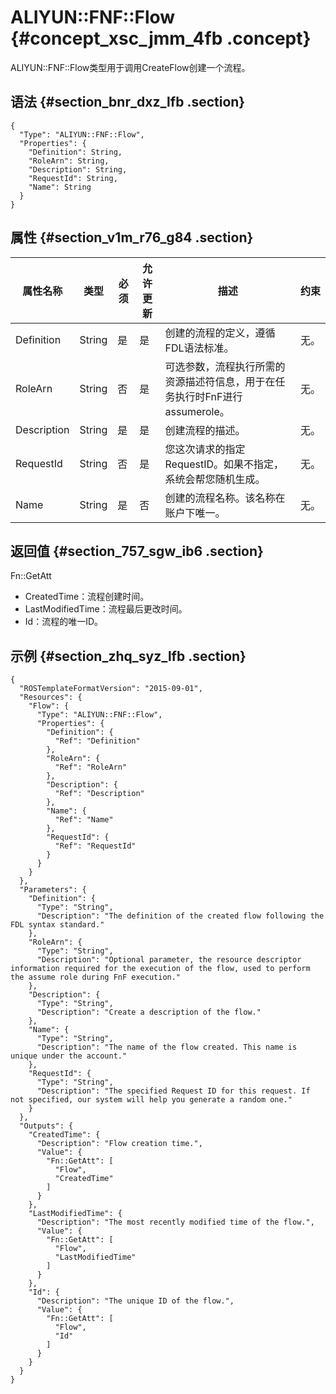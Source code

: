 # ALIYUN::FNF::Flow {#concept_xsc_jmm_4fb .concept}

ALIYUN::FNF::Flow类型用于调用CreateFlow创建一个流程。

## 语法 {#section_bnr_dxz_lfb .section}

``` {#codeblock_klf_fjz_jl2 .language-json}
{
  "Type": "ALIYUN::FNF::Flow",
  "Properties": {
    "Definition": String,
    "RoleArn": String,
    "Description": String,
    "RequestId": String,
    "Name": String
  }
}
```

## 属性 {#section_v1m_r76_g84 .section}

|属性名称|类型|必须|允许更新|描述|约束|
|----|--|--|----|--|--|
|Definition|String|是|是|创建的流程的定义，遵循FDL语法标准。|无。|
|RoleArn|String|否|是|可选参数，流程执行所需的资源描述符信息，用于在任务执行时FnF进行assumerole。|无。|
|Description|String|是|是|创建流程的描述。|无。|
|RequestId|String|否|是|您这次请求的指定RequestID。如果不指定，系统会帮您随机生成。|无。|
|Name|String|是|否|创建的流程名称。该名称在账户下唯一。|无。|

## 返回值 {#section_757_sgw_ib6 .section}

Fn::GetAtt

-   CreatedTime：流程创建时间。
-   LastModifiedTime：流程最后更改时间。
-   Id：流程的唯一ID。

## 示例 {#section_zhq_syz_lfb .section}

``` {#codeblock_301_s30_lzg .language-json}
{
  "ROSTemplateFormatVersion": "2015-09-01",
  "Resources": {
    "Flow": {
      "Type": "ALIYUN::FNF::Flow",
      "Properties": {
        "Definition": {
          "Ref": "Definition"
        },
        "RoleArn": {
          "Ref": "RoleArn"
        },
        "Description": {
          "Ref": "Description"
        },
        "Name": {
          "Ref": "Name"
        },
        "RequestId": {
          "Ref": "RequestId"
        }
      }
    }
  },
  "Parameters": {
    "Definition": {
      "Type": "String",
      "Description": "The definition of the created flow following the FDL syntax standard."
    },
    "RoleArn": {
      "Type": "String",
      "Description": "Optional parameter, the resource descriptor information required for the execution of the flow, used to perform the assume role during FnF execution."
    },
    "Description": {
      "Type": "String",
      "Description": "Create a description of the flow."
    },
    "Name": {
      "Type": "String",
      "Description": "The name of the flow created. This name is unique under the account."
    },
    "RequestId": {
      "Type": "String",
      "Description": "The specified Request ID for this request. If not specified, our system will help you generate a random one."
    }
  },
  "Outputs": {
    "CreatedTime": {
      "Description": "Flow creation time.",
      "Value": {
        "Fn::GetAtt": [
          "Flow",
          "CreatedTime"
        ]
      }
    },
    "LastModifiedTime": {
      "Description": "The most recently modified time of the flow.",
      "Value": {
        "Fn::GetAtt": [
          "Flow",
          "LastModifiedTime"
        ]
      }
    },
    "Id": {
      "Description": "The unique ID of the flow.",
      "Value": {
        "Fn::GetAtt": [
          "Flow",
          "Id"
        ]
      }
    }
  }
}
```

